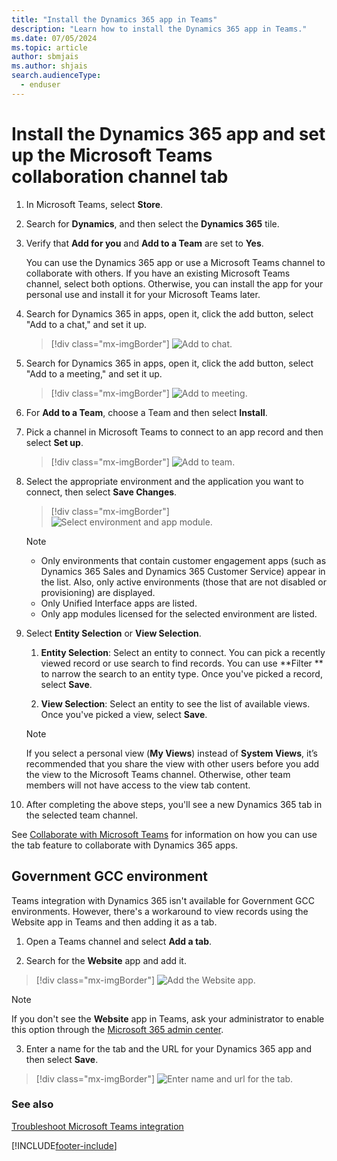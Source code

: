 ```yaml
---
title: "Install the Dynamics 365 app in Teams"
description: "Learn how to install the Dynamics 365 app in Teams."
ms.date: 07/05/2024
ms.topic: article
author: sbmjais
ms.author: shjais
search.audienceType: 
  - enduser
---
```


# Install the Dynamics 365 app and set up the Microsoft Teams collaboration channel tab

1. In Microsoft Teams, select **Store**.

2. Search for **Dynamics**, and then select the **Dynamics 365** tile.

3. Verify that **Add for you** and **Add to a Team** are set to **Yes**.

   You can use the Dynamics 365 app or use a Microsoft Teams channel to collaborate with others. If you have an existing Microsoft Teams channel, select both options. Otherwise, you can install the app for your personal use and install it for your Microsoft Teams later.

4. Search for Dynamics 365 in apps, open it, click the add button, select "Add to a chat," and set it up.

   > [!div class="mx-imgBorder"] 
   > ![Add to chat.](media/Add-to-a-chat.png "Add to chat")

5. Search for Dynamics 365 in apps, open it, click the add button, select "Add to a meeting," and set it up.

   > [!div class="mx-imgBorder"]
   > ![Add to meeting.](media/Add-to-a-meeting.png "Add to meeting")
 
6. For **Add to a Team**, choose a Team and then select **Install**.

7. Pick a channel in Microsoft Teams to connect to an app record and then select **Set up**.

   > [!div class="mx-imgBorder"] 
   > ![Add to team.](media/teams-store-install-add-team75.png "Add to team")

8. Select the appropriate environment and the application you want to connect, then select **Save Changes**.

   > [!div class="mx-imgBorder"] 
   > ![Select environment and app module.](media/teams-fre-org-app.png "Select environment and app module")

   > [!NOTE]
   > - Only environments that contain customer engagement apps (such as Dynamics 365 Sales and Dynamics 365 Customer Service) appear in the list. Also, only active environments (those that are not disabled or provisioning) are displayed. 
   > - Only Unified Interface apps are listed.
   > - Only app modules licensed for the selected environment are listed. 

9. Select **Entity Selection** or **View Selection**.

    1. **Entity Selection**: Select an entity to connect. You can pick a recently viewed record or use search to find records. You can use **Filter ** to narrow the search to an entity type. Once you've picked a record, select **Save**.

    2. **View Selection**: Select an entity to see the list of available views. Once you've picked a view, select **Save**.
   
      > [!NOTE]
   > If you select a personal view (**My Views**) instead of **System Views**, it’s recommended that you share the view with other users before you add the view to the Microsoft Teams channel. Otherwise, other team members will not have access to the view tab content.

10. After completing the above steps, you'll see a new Dynamics 365 tab in the selected team channel. 
 
See [Collaborate with Microsoft Teams](teams-collaboration.md#have-a-conversation) for information on how you can use the tab feature to collaborate with Dynamics 365 apps.

<a name="bkmk_setup_dynamics365_bot"></a>

## Government GCC environment 

Teams integration with Dynamics 365 isn't available for Government GCC environments. However, there's a workaround to view records using the Website app in Teams and then adding it as a tab.

1. Open a Teams channel and select **Add a tab**.

2. Search for the **Website** app and add it.

  > [!div class="mx-imgBorder"] 
  > ![Add the Website app.](media/add-website.png "Add the Website app")
  
> [!NOTE]
> If you don't see the **Website** app in Teams, ask your administrator to enable this option through the [Microsoft 365 admin center](/microsoft-365/admin/admin-overview/about-the-admin-center).

3. Enter a name for the tab and the URL for your Dynamics 365 app and then select **Save**.

  > [!div class="mx-imgBorder"] 
  > ![Enter name and url for the tab.](media/add-webiste-2.png "Add the Website app")


### See also  
 [Troubleshoot Microsoft Teams integration](teams-troubleshoot.md)



[!INCLUDE[footer-include](../includes/footer-banner.md)]
